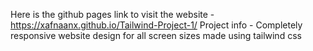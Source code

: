 Here is the github pages link to visit the website -  https://xafnaanx.github.io/Tailwind-Project-1/
Project info - Completely responsive website design for all screen sizes made using tailwind css
